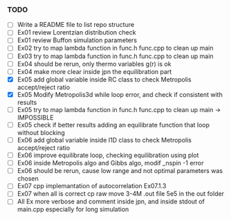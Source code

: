 ### TODO

- [ ] Write a README file to list repo structure
- [ ] Ex01 review Lorentzian distribution check
- [ ] Ex01 review Buffon simulation parameters
- [ ] Ex02 try to map lambda function in func.h func.cpp to clean up main
- [ ] Ex03 try to map lambda function in func.h func.cpp to clean up main
- [ ] Ex04 should be rerun, only thermo variables g(r) is ok
- [ ] Ex04 make more clear inside jpn the equilibration part
- [x] Ex05 add global variable inside RC class to check Metropolis accept/reject ratio
- [x] Ex05 Modify Metropolis3d while loop error, and check if consistent with results
- [ ] Ex05 try to map lambda function in func.h func.cpp to clean up main -> IMPOSSIBLE
- [ ] Ex05 check if better results adding an equilibrate function that loop without blocking
- [ ] Ex06 add global variable inside I1D class to check Metropolis accept/reject ratio
- [ ] Ex06 improve equilibrate loop, checking equilibration using plot
- [ ] Ex06 inside Metropolis algo and Gibbs algo, modif \_nspin -1 error
- [ ] Ex06 should be rerun, cause low range and not optimal parameters was chosen
- [ ] Ex07 cpp implemantation of autocorrelation Ex07.1.3
- [ ] Ex07 when all is correct cp raw move 3-4M .out file 5e5 in the out folder
- [ ] All Ex more verbose and comment inside jpn, and inside stdout of main.cpp especially for long simulation
